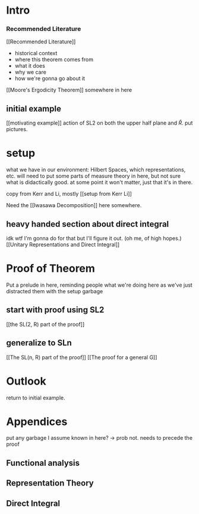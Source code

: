 # Intro

### Recommended Literature
[[Recommended Literature]]

- historical context
- where this theorem comes from
- what it does
- why we care
- how we're gonna go about it


[[Moore's Ergodicity Theorem]] somewhere in here

## initial example
[[motivating example]]
action of SL2 on both the upper half plane and $\hat{R}$.
put pictures.

# setup
what we have in our environment: Hilbert Spaces, which representations, etc.
will need to put some parts of measure theory in here, but not sure what is didactically good. at some point it won't matter, just that it's in there.

copy from Kerr and Li, mostly
[[setup from Kerr Li]]

Need the [[Iwasawa Decomposition]] here somewhere.
## heavy handed section about direct integral
idk wtf I'm gonna do for that but I'll figure it out. (oh me, of high hopes.)
[[Unitary Representations and Direct Integral]]
# Proof of Theorem
Put a prelude in here, reminding people what we're doing here as we've just distracted them with the setup garbage
## start with proof using SL2
[[the SL(2, R) part of the proof]]
## generalize to SLn
[[The SL(n, R) part of the proof]]
[[The proof for a general G]]
# Outlook
return to initial example.
# Appendices
put any garbage I assume known in here? -> prob not. needs to precede the proof 
## Functional analysis
## Representation Theory

## Direct Integral